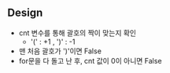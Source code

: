## Design

- cnt 변수를 통해 괄호의 짝이 맞는지 확인
  - '(' : +1 , ')' : -1
- 맨 처음 괄호가 ')'이면 False
- for문을 다 돌고 난 후, cnt 값이 0이 아니면 False
